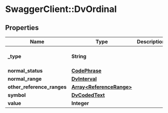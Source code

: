 # SwaggerClient::DvOrdinal

## Properties
Name | Type | Description | Notes
------------ | ------------- | ------------- | -------------
**_type** | **String** |  | [optional] [default to &#x27;DV_ORDINAL&#x27;]
**normal_status** | [**CodePhrase**](CodePhrase.md) |  | [optional] 
**normal_range** | [**DvInterval**](DvInterval.md) |  | [optional] 
**other_reference_ranges** | [**Array&lt;ReferenceRange&gt;**](ReferenceRange.md) |  | [optional] 
**symbol** | [**DvCodedText**](DvCodedText.md) |  | 
**value** | **Integer** |  | 

